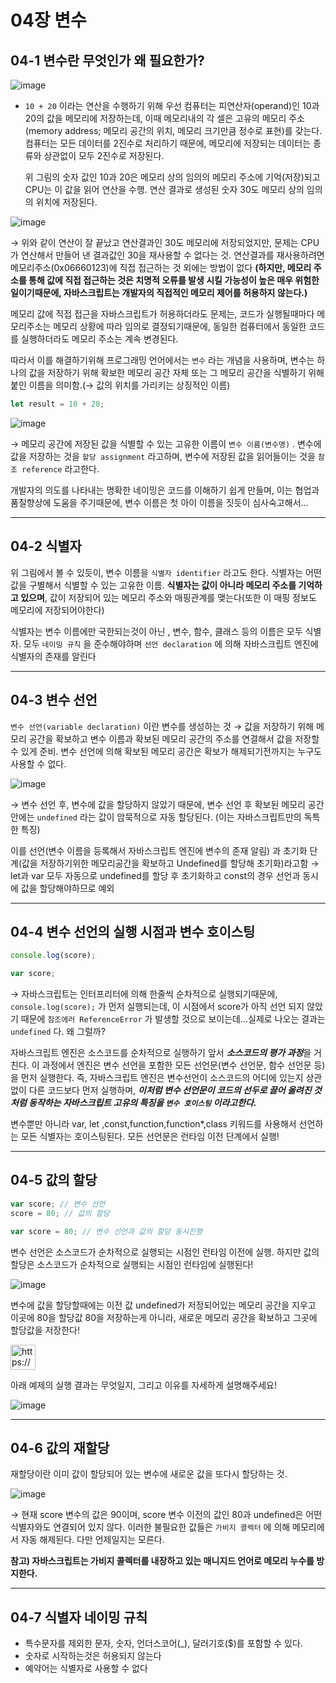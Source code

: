 # 04장 변수

## 04-1 변수란 무엇인가 왜 필요한가?

![image](https://github.com/user-attachments/assets/8357f5f0-af42-4d2f-9b7a-908d18af81a4)


- `10 + 20` 이라는 연산을 수행하기 위해 우선 컴퓨터는 피연산자(operand)인 10과 20의 값을 메모리에 저장하는데, 이때 메모리내의 각 셀은 고유의 메모리 주소(memory address; 메모리 공간의 위치, 메모리 크기만큼 정수로 표현)를 갖는다. 컴퓨터는 모든 데이터를 2진수로 처리하기 때문에, 메모리에 저장되는 데이터는 종류와 상관없이 모두 2진수로 저장된다.
    
    위 그림의 숫자 값인 10과 20은 메모리 상의 임의의 메모리 주소에 기억(저장)되고 CPU는 이 값을 읽어 연산을 수행. 연산 결과로 생성된 숫자 30도 메모리 상의 임의의 위치에 저장된다.
    

![image](https://github.com/user-attachments/assets/bfd05325-5d7e-4437-9cfb-d588a2d35bd4)


→ 위와 같이 연산이 잘 끝났고 연산결과인 30도 메모리에 저장되었지만, 문제는 CPU가 연산해서 만들어 낸 결과값인 30을 재사용할 수 없다는 것. 연산결과를 재사용하려면 메모리주소(0x06660123)에 직접 접근하는 것 외에는 방법이 없다 **(하지만, 메모리 주소를 통해 값에 직접 접근하는 것은 치명적 오류를 발생 시킬 가능성이 높은 매우 위험한 일이기때문에, 자바스크립트는 개발자의 직접적인 메모리 제어를 허용하지 않는다.)** 

메모리 값에 직접 접근을 자바스크립트가 허용하더라도 문제는, 코드가 실행될때마다 메모리주소는 메모리 상황에 따라 임의로 결정되기때문에, 동일한 컴퓨터에서 동일한 코드를 실행하더라도 메모리 주소는 계속 변경된다.

따라서 이를 해결하기위해 프로그래밍 언어에서는 `변수` 라는 개념을 사용하며, 변수는 하나의 값을 저장하기 위해 확보한 메모리 공간 자체 또는 그 메모리 공간을 식별하기 위해 붙인 이름을 의미함.(→ 값의 위치를 가리키는 상징적인 이름)

```jsx
let result = 10 + 20;
```

![image](https://github.com/user-attachments/assets/81608182-0a1c-4770-9f07-1edb95951438)

→ 메모리 공간에 저장된 값을 식별할 수 있는 고유한 이름이 `변수 이름(변수명)` . 변수에 값을 저장하는 것을 `할당 assignment` 라고하며, 변수에 저장된 값을 읽어들이는 것을 `참조 reference` 라고한다.

개발자의 의도를 나타내는 명확한 네이밍은 코드를 이해하기 쉽게 만들며, 이는 협업과 품질향상에 도움을 주기때문에, 변수 이름은 첫 아이 이름을 짓듯이 심사숙고해서…

---

## 04-2 식별자

위 그림에서 볼 수 있듯이, 변수 이름을 `식별자 identifier` 라고도 한다. 식별자는 어떤 값을 구별해서 식별할 수 있는 고유한 이름. **식별자는 값이 아니라 메모리 주소를 기억하고 있으며**, 값이 저장되어 있는 메모리 주소와 매핑관계를 맺는다(또한 이 매핑 정보도 메모리에 저장되어야한다)

식별자는 변수 이름에만 국한되는것이 아닌 , 변수, 함수, 클래스 등의 이름은 모두 식별자. 모두 `네이밍 규칙` 을 준수해야하며 `선언 declaration` 에 의해 자바스크립트 엔진에 식별자의 존재를 알린다

---

## 04-3 변수 선언

`변수 선언(variable declaration)` 이란 변수를 생성하는 것 → 값을 저장하기 위해 메모리 공간을 확보하고 변수 이름과 확보된 메모리 공간의 주소를 연결해서 값을 저장할 수 있게 준비. 변수 선언에 의해 확보된 메모리 공간은 확보가 해제되기전까지는 누구도 사용할 수 없다.

![image](https://github.com/user-attachments/assets/c5d3c068-60e7-44fa-953b-d4c736f08b60)


→ 변수 선언 후, 변수에 값을 할당하지 않았기 때문에, 변수 선언 후 확보된 메모리 공간안에는 `undefined` 라는 값이 암묵적으로 자동 할당된다. (이는 자바스크립트만의 독특한 특징)

이를 선언(변수 이름을 등록해서 자바스크립트 엔진에 변수의 존재 알림) 과 초기화 단계(값을 저장하기위한 메모리공간을 확보하고 Undefined를 할당해 초기화)라고함 → let과 var 모두 자동으로 undefined를 할당 후 초기화하고 const의 경우 선언과 동시에 값을 할당해야하므로 예외

---

## 04-4 변수 선언의 실행 시점과 변수 호이스팅

```jsx
console.log(score);

var score;
```

→ 자바스크립트는 인터프리터에 의해 한줄씩 순차적으로 실행되기때문에, `console.log(score);` 가 먼저 실행되는데, 이 시점에서 score가 아직 선언 되지 않았기 때문에 `참조에러 ReferenceError` 가 발생할 것으로 보이는데…실제로 나오는 결과는 `undefined` 다. 왜 그럴까?

자바스크립트 엔진은 소스코드를 순차적으로 실행하기 앞서 ***소스코드의 평가 과정***을 거친다. 이 과정에서 엔진은 변수 선언을 포함한 모든 선언문(변수 선언문, 함수 선언문 등)을 먼저 실행한다. 즉, 자바스크립트 엔진은 변수선언이 소스코드의 어디에 있는지 상관없이 다른 코드보다 먼저 실행하며, ***이처럼 변수 선언문이 코드의 선두로 끌어 올려진 것처럼 동작하는 자바스크립트 고유의 특징을 `변수 호이스팅` 이라고한다.***

변수뿐만 아니라 var, let ,const,function,function*,class 키워드를 사용해서 선언하는 모든 식별자는 호이스팅된다. 모든 선언문은 런타임 이전 단계에서 실행!

---

## 04-5 값의 할당

```jsx
var score; // 변수 선언
score = 80; // 값의 할당

var score = 80; // 변수 선언과 값의 할당 동시진행
```

변수 선언은 소스코드가 순차적으로 실행되는 시점인 런타임 이전에 실행. 하지만 값의 할당은 소스코드가 순차적으로 실행되는 시점인 런타임에 실행된다!

![image](https://github.com/user-attachments/assets/22853026-d612-4b35-8804-9eb024855e7f)


변수에 값을 할당할때에는 이전 값 undefined가 저정되어있는 메모리 공간을 지우고 이곳에 80을 할당값 80을 저장하는게 아니라, 새로운 메모리 공간을 확보하고 그곳에 할당값을 저장한다!

<aside>
<img src="https://prod-files-secure.s3.us-west-2.amazonaws.com/a4b4ecc4-e510-4e13-b43b-e6ba2df364f5/bcb7ed66-e8d1-450e-9ff1-7b378a396e12/disco_pug.gif" alt="https://prod-files-secure.s3.us-west-2.amazonaws.com/a4b4ecc4-e510-4e13-b43b-e6ba2df364f5/bcb7ed66-e8d1-450e-9ff1-7b378a396e12/disco_pug.gif" width="40px" />

아래 예제의 실행 결과는 무엇일지, 그리고 이유를 자세하게 설명해주세요!

![image](https://github.com/user-attachments/assets/42439ecf-8b23-495b-9fdb-f30dac64c7f7)


</aside>

---

## 04-6 값의 재할당

재할당이란 이미 값이 할당되어 있는 변수에 새로운 값을 또다시 할당하는 것.

![image](https://github.com/user-attachments/assets/80a596c2-f97d-48c1-aaca-a1b2b209b0e8)


→ 현재 score 변수의 값은 90이며, score 변수 이전의 값인 80과 undefined은 어떤 식별자와도 연결되어 있지 않다. 이러한 불필요한 값들은 `가비지 콜렉터` 에 의해 메모리에서 자동 해제된다. 다만 언제일지는 모른다.

**참고) 자바스크립트는 가비지 콜렉터를 내장하고 있는 매니지드 언어로 메모리 누수를 방지한다.**

---

## 04-7 식별자 네이밍 규칙

- 특수문자를 제외한 문자, 숫자, 언더스코어(_), 달러기호($)를 포함할 수 있다.
- 숫자로 시작하는것은 허용되지 않는다
- 예약어는 식별자로 사용할 수 없다

